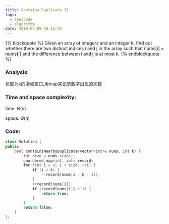 ```yaml
---
title: Contains Duplicate II
tags:
  - leetcode
  - algorithm
date: 2016-05-09 16:18:46
---
```

{% blockquote %}
Given an array of integers and an integer k, find out whether there are two distinct indices i and j in the array such that nums[i] = nums[j] and the difference between i and j is at most k.
{% endblockquote %}
<!-- more -->
### Analysis:
长度为k的滑动窗口,用map来记录数字出现的次数
### Time and space complexity:
time: $\Theta (n)$

space: $\Theta (n)$
### Code:
```cpp
class Solution {
public:
    bool containsNearbyDuplicate(vector<int>& nums, int k) {
        int size = nums.size();
        unordered_map<int, int> record;
        for (int i = 0; i < size; ++i) {
            if (i > k) {
                --record[nums[i - k - 1]];
            }
            ++record[nums[i]];
            if (record[nums[i]] > 1) {
                return true;
            }
        }
        return false;
    }
};
```
